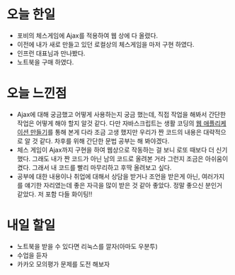 오늘 한일
========
- 포비의 체스게임에 Ajax를 적용하여 웹 상에 다 올렸다.
- 이전에 내가 새로 만들고 있던 로컬상의 체스게임을 마저 구현 하였다.
- 인프런 대표님과 만나봤다.
- 노트북을 구매 하였다.

오늘 느낀점
=========
- Ajax에 대해 궁금했고 어떻게 사용하는지 궁금 했는데, 직접 작업을 해봐서 간단한 작업은 어떻게 해야 할지 알것 같다. 다만 자바스크립트는 생활 코딩의 [웹 애플리케이션 만들기](https://www.opentutorials.org/course/1688)를 통해 본게 다라 조금 고생 했지만 우리가 짠 코드의 내용은 대략적으로 알 것 같다. 차후를 위해 간단한 문법 공부는 해 봐야겠다.
- 체스 게임이 Ajax까지 구현을 하여 웹상으로 작동하는 걸 보니 로또 때보다 더 신기 했다. 그래도 내가 짠 코드가 아닌 남의 코드로 올려본 거라 그런지 조금은 아쉬움이 켰다. 그래서 내 코드를 빨리 마무리하고 후딱 올려보고 싶다.
- 공부에 대한 내용이나 취업에 대해서 상담을 받거나 조언을 받은게 아닌, 여러가지를 얘기한 자리였는데 좋은 자극을 많이 받은 것 같아 좋았다. 정말 좋으신 분인거 같았다. 저 포함 다들 화이팅!!

내일 할일
=======
- 노트북을 받을 수 있다면 리눅스를 깔자(아마도 우분투)
- 수업을 듣자
- 카카오 모의평가 문제를 도전 해보자
